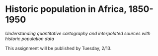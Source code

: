 # **Historic population in Africa, 1850-1950** <!-- omit in toc -->
*Understanding quantitative cartography and interpolated sources with historic population data*

This assignment will be published by Tuesday, 2/13.